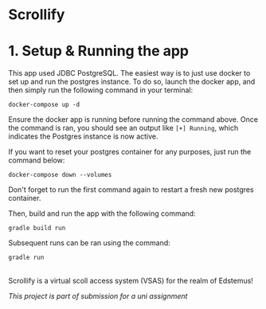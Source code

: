 # Scrollify

# 1. Setup & Running the app

This app used JDBC PostgreSQL. The easiest way is to just use docker to set up and run the postgres instance.
To do so, launch the docker app, and then simply run the following command in your terminal:
```
docker-compose up -d
```
Ensure the docker app is running before running the command above. Once the command is ran, you should see an output like `[+] Running`, which indicates the Postgres instance is now active.

If you want to reset your postgres container for any purposes, just run the command below:
```
docker-compose down --volumes
```
Don't forget to run the first command again to restart a fresh new postgres container.

Then, build and run the app with the following command:
```
gradle build run
```

Subsequent runs can be ran using the command:
```
gradle run
```

<br/>
Scrollify is a virtual scoll access system (VSAS) for the realm of Edstemus!

*This project is part of submission for a uni assignment*
